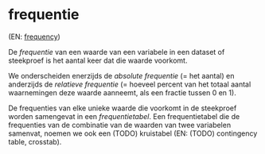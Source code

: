 # frequentie

(EN: [frequency](../en/frequency.md))

De *frequentie* van een waarde van een variabele in een dataset of steekproef is het aantal keer dat die waarde voorkomt.

We onderscheiden enerzijds de *absolute frequentie* (= het aantal) en anderzijds de *relatieve frequentie* (= hoeveel percent van het totaal aantal waarnemingen deze waarde aanneemt, als een fractie tussen 0 en 1).

De frequenties van elke unieke waarde die voorkomt in de steekproef worden samengevat in een *frequentietabel*. Een frequentietabel die de frequenties van de combinatie van de waarden van twee variabelen samenvat, noemen we ook een (TODO) kruistabel (EN: (TODO) contingency table, crosstab).
